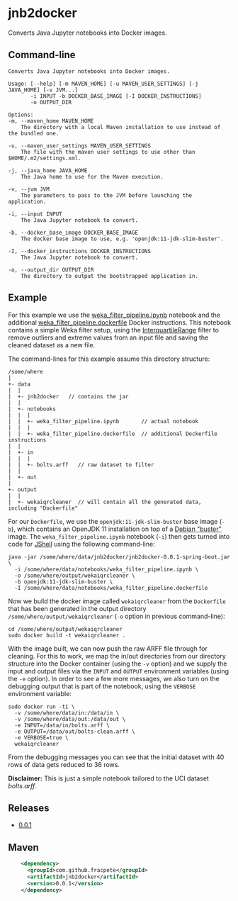 # jnb2docker
Converts Java Jupyter notebooks into Docker images.


## Command-line

```commandline
Converts Java Jupyter notebooks into Docker images.

Usage: [--help] [-m MAVEN_HOME] [-u MAVEN_USER_SETTINGS] [-j JAVA_HOME] [-v JVM...]
       -i INPUT -b DOCKER_BASE_IMAGE [-I DOCKER_INSTRUCTIONS]
       -o OUTPUT_DIR

Options:
-m, --maven_home MAVEN_HOME
	The directory with a local Maven installation to use instead of the bundled one.

-u, --maven_user_settings MAVEN_USER_SETTINGS
	The file with the maven user settings to use other than $HOME/.m2/settings.xml.

-j, --java_home JAVA_HOME
	The Java home to use for the Maven execution.

-v, --jvm JVM
	The parameters to pass to the JVM before launching the application.

-i, --input INPUT
	The Java Jupyter notebook to convert.

-b, --docker_base_image DOCKER_BASE_IMAGE
	The docker base image to use, e.g. 'openjdk:11-jdk-slim-buster'.

-I, --docker_instructions DOCKER_INSTRUCTIONS
	The Java Jupyter notebook to convert.

-o, --output_dir OUTPUT_DIR
	The directory to output the bootstrapped application in.
```

## Example

For this example we use the [weka_filter_pipeline.ipynb](src/jupyter/weka_filter_pipeline.ipynb)
notebook and the additional [weka_filter_pipeline.dockerfile](src/jupyter/weka_filter_pipeline.dockerfile)
Docker instructions. This notebook contains a simple Weka filter setup, using
the [InterquartileRange](https://weka.sourceforge.io/doc.dev/weka/filters/unsupervised/attribute/InterquartileRange.html)
filter to remove outliers and extreme values from an input file and saving the cleaned 
dataset as a new file.

The command-lines for this example assume this directory structure:

```
/some/where
|
+- data
|  |
|  +- jnb2docker   // contains the jar
|  |
|  +- notebooks
|  |  |
|  |  +- weka_filter_pipeline.ipynb       // actual notebook
|  |  |
|  |  +- weka_filter_pipeline.dockerfile  // additional Dockerfile instructions
|  |
|  +- in
|  |  |
|  |  +- bolts.arff   // raw dataset to filter
|  |
|  +- out
|
+- output
|  |
|  +- wekaiqrcleaner  // will contain all the generated data, including "Dockerfile"
```

For our `Dockerfile`, we use the `openjdk:11-jdk-slim-buster` base image (`-b`), which
contains an OpenJDK 11 installation on top of a [Debian "buster"](https://www.debian.org/releases/buster/)
image. The `weka_filter_pipeline.ipynb` notebook (`-i`) then gets turned into code
for [JShell](https://docs.oracle.com/javase/9/tools/jshell.htm) using the 
following command-line:

```commandline
java -jar /some/where/data/jnb2docker/jnb2docker-0.0.1-spring-boot.jar \
  -i /some/where/data/notebooks/weka_filter_pipeline.ipynb \ 
  -o /some/where/output/wekaiqrcleaner \
  -b openjdk:11-jdk-slim-buster \
  -I /some/where/data/notebooks/weka_filter_pipeline.dockerfile  
```

Now we build the docker image called `wekaiqrcleaner` from the `Dockerfile`
that has been generated in the output directory `/some/where/output/wekaiqrcleaner` 
(`-o` option in previous command-line):

```
cd /some/where/output/wekaiqrcleaner
sudo docker build -t wekaiqrcleaner .
```

With the image built, we can now push the raw ARFF file through for cleaning.
For this to work, we map the in/out directories from our directory structure
into the Docker container (using the `-v` option) and we supply the input
and output files via the `INPUT` and `OUTPUT` environment variables (using 
the `-e` option). In order to see a few more messages, we also turn on the
debugging output that is part of the notebook, using the `VERBOSE` environment
variable:

```
sudo docker run -ti \
  -v /some/where/data/in:/data/in \
  -v /some/where/data/out:/data/out \
  -e INPUT=/data/in/bolts.arff \
  -e OUTPUT=/data/out/bolts-clean.arff \
  -e VERBOSE=true \
  wekaiqrcleaner
```

From the debugging messages you can see that the initial dataset with 40 rows
of data gets reduced to 36 rows.

**Disclaimer:** This is just a simple notebook tailored to the UCI dataset
*bolts.arff*.


## Releases

* [0.0.1](https://github.com/fracpete/jnb2docker/releases/download/jnb2docker-0.0.1/jnb2docker-0.0.1-spring-boot.jar)


## Maven

```xml
    <dependency>
      <groupId>com.github.fracpete</groupId>
      <artifactId>jnb2docker</artifactId>
      <version>0.0.1</version>
    </dependency>
```
